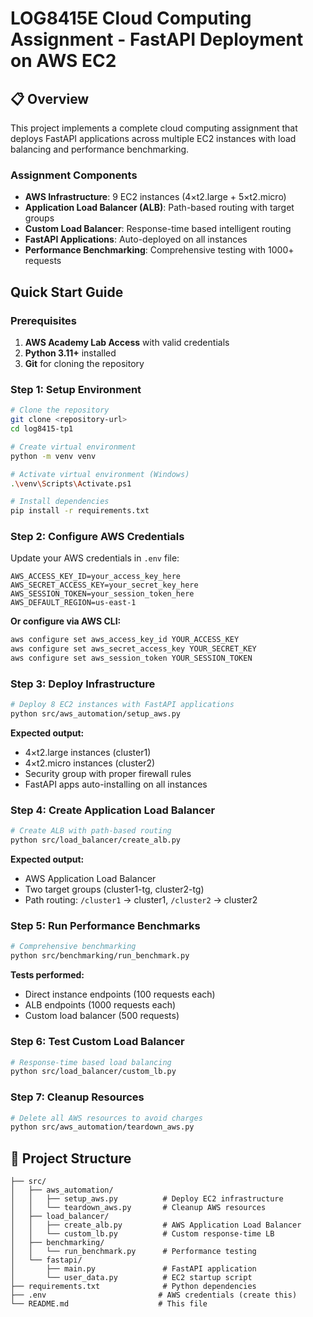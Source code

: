 # LOG8415E Cloud Computing Assignment - FastAPI Deployment on AWS EC2

## 📋 Overview

This project implements a complete cloud computing assignment that deploys FastAPI applications across multiple EC2 instances with load balancing and performance benchmarking.

### Assignment Components

- **AWS Infrastructure**: 9 EC2 instances (4×t2.large + 5×t2.micro)
- **Application Load Balancer (ALB)**: Path-based routing with target groups
- **Custom Load Balancer**: Response-time based intelligent routing
- **FastAPI Applications**: Auto-deployed on all instances
- **Performance Benchmarking**: Comprehensive testing with 1000+ requests

## Quick Start Guide

### Prerequisites

1. **AWS Academy Lab Access** with valid credentials
2. **Python 3.11+** installed
3. **Git** for cloning the repository

### Step 1: Setup Environment

```bash
# Clone the repository
git clone <repository-url>
cd log8415-tp1

# Create virtual environment
python -m venv venv

# Activate virtual environment (Windows)
.\venv\Scripts\Activate.ps1

# Install dependencies
pip install -r requirements.txt
```

### Step 2: Configure AWS Credentials

Update your AWS credentials in `.env` file:

```env
AWS_ACCESS_KEY_ID=your_access_key_here
AWS_SECRET_ACCESS_KEY=your_secret_key_here
AWS_SESSION_TOKEN=your_session_token_here
AWS_DEFAULT_REGION=us-east-1
```

**Or configure via AWS CLI:**

```bash
aws configure set aws_access_key_id YOUR_ACCESS_KEY
aws configure set aws_secret_access_key YOUR_SECRET_KEY
aws configure set aws_session_token YOUR_SESSION_TOKEN
```

### Step 3: Deploy Infrastructure

```bash
# Deploy 8 EC2 instances with FastAPI applications
python src/aws_automation/setup_aws.py
```

**Expected output:**

- 4×t2.large instances (cluster1)
- 4×t2.micro instances (cluster2)
- Security group with proper firewall rules
- FastAPI apps auto-installing on all instances

### Step 4: Create Application Load Balancer

```bash
# Create ALB with path-based routing
python src/load_balancer/create_alb.py
```

**Expected output:**

- AWS Application Load Balancer
- Two target groups (cluster1-tg, cluster2-tg)
- Path routing: `/cluster1` → cluster1, `/cluster2` → cluster2

### Step 5: Run Performance Benchmarks

```bash
# Comprehensive benchmarking
python src/benchmarking/run_benchmark.py
```

**Tests performed:**

- Direct instance endpoints (100 requests each)
- ALB endpoints (1000 requests each)
- Custom load balancer (500 requests)

### Step 6: Test Custom Load Balancer

```bash
# Response-time based load balancing
python src/load_balancer/custom_lb.py
```

### Step 7: Cleanup Resources

```bash
# Delete all AWS resources to avoid charges
python src/aws_automation/teardown_aws.py
```

## 🔧 Project Structure

```
├── src/
│   ├── aws_automation/
│   │   ├── setup_aws.py          # Deploy EC2 infrastructure
│   │   └── teardown_aws.py       # Cleanup AWS resources
│   ├── load_balancer/
│   │   ├── create_alb.py         # AWS Application Load Balancer
│   │   └── custom_lb.py          # Custom response-time LB
│   ├── benchmarking/
│   │   └── run_benchmark.py      # Performance testing
│   └── fastapi/
│       ├── main.py               # FastAPI application
│       └── user_data.py          # EC2 startup script
├── requirements.txt              # Python dependencies
├── .env                         # AWS credentials (create this)
└── README.md                    # This file
```
